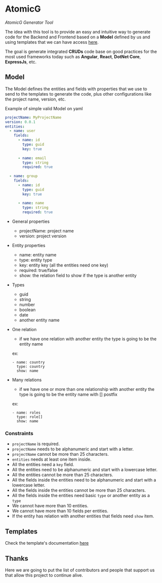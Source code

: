 # AtomicG
*AtomicG Generator Tool*

The idea with this tool is to provide an easy and intuitive way to generate code for the Backend and Frontend based on a **Model** defined by us and using templates that we can have access [here](https://github.com/gorums/AtomicG-Templates/tree/master/templates). 

The goal is generate integrated **CRUDs** code base on good practices for the most used frameworks today such as **Angular**, **React**, **DotNet Core**, **ExpressJs**, etc.

## Model

The Model defines the entities and fields with properties that we use to send to the templates to generate the code, plus other configurations like the project name, version, etc.

Example of simple valid Model on yaml

```yaml
projectName: MyProjectName
version: 0.0.1
entities:
  - name: user
    fields:
      - name: id
        type: guid
        key: true
        
      - name: email
        type: string
        required: true
        
  - name: group 
    fields:
      - name: id
        type: guid
        key: true
        
      - name: name
        type: string
        required: true
```

- General properties
  - projectName: project name 
  - version: project version 
  
- Entity properties 
  - name: entity name
  - type: entity type
  - key: entity key (all the entities need one key)
  - required: true/false
  - show: the relation field to show if the type is another entity
  
- Types
  - guid
  - string
  - number
  - boolean
  - date
  - another entity name

- One relation
  - if we have one relation with another entity the type is going to be the entity name
  
  ex: 
  ```
  - name: country
    type: country
    show: name
  ```
- Many relations
  - if we have one or more than one relationship with another entity the type is going to be the entity name with [] postfix
  
  ex: 
  ```
  - name: roles
    type: role[]
    show: name
  ```
### Constraints

 - `projectName` is required.
 - `projectName` needs to be alphanumeric and start with a letter.
 - `projectName` cannot be more than 25 characters.
 - `entities` needs at least one item inside.
 - All the entities need a `key` field.
 - All the entities need to be alphanumeric and start with a lowercase letter.
 - All the entities cannot be more than 25 characters. 
 - All the fields inside the entities need to be alphanumeric and start with a lowercase letter.
 - All the fields inside the entities cannot be more than 25 characters.
 - All the fields inside the entities need basic `type` or another entity as a `type` 
 - We cannot have more than 10 entities.
 - We cannot have more than 10 fields per entities.
 - If the entity has relation with another entities that fields need `show` item.
 
## Templates

Check the template's documentation [here](https://github.com/gorums/AtomicG-Templates/tree/master/templates)

## Thanks

Here we are going to put the list of contributors and people that support us that allow this project to continue alive.
